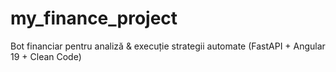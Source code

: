 # my_finance_project
Bot financiar pentru analiză &amp; execuție strategii automate (FastAPI + Angular 19 + Clean Code)
